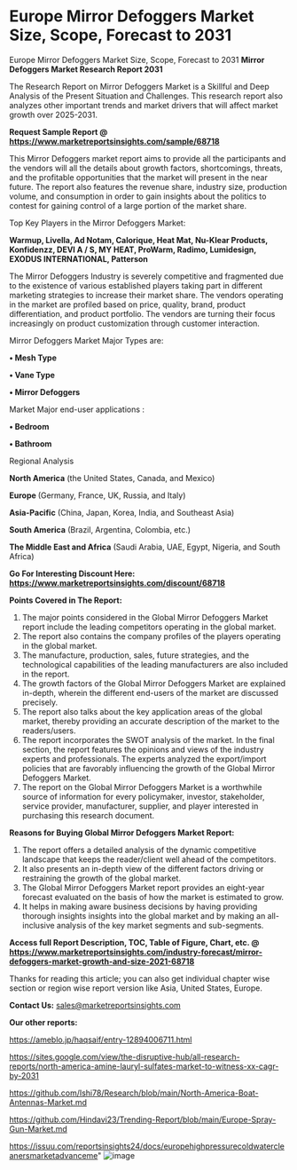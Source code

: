 # Europe Mirror Defoggers Market Size, Scope, Forecast to 2031
 Europe Mirror Defoggers Market Size, Scope, Forecast to 2031
<strong>Mirror Defoggers Market Research Report 2031</strong>

The Research Report on Mirror Defoggers Market is a Skillful and Deep Analysis of the Present Situation and Challenges. This research report also analyzes other important trends and market drivers that will affect market growth over 2025-2031.

<strong>Request Sample Report @ <a href=https://www.marketreportsinsights.com/sample/68718>https://www.marketreportsinsights.com/sample/68718</a></strong>

This Mirror Defoggers market report aims to provide all the participants and the vendors will all the details about growth factors, shortcomings, threats, and the profitable opportunities that the market will present in the near future. The report also features the revenue share, industry size, production volume, and consumption in order to gain insights about the politics to contest for gaining control of a large portion of the market share.

Top Key Players in the Mirror Defoggers Market:

<strong>Warmup, Livella, Ad Notam, Calorique, Heat Mat, Nu-Klear Products, Konfidenzz, DEVI A / S, MY HEAT, ProWarm, Radimo, Lumidesign, EXODUS INTERNATIONAL, Patterson</strong>

The Mirror Defoggers Industry is severely competitive and fragmented due to the existence of various established players taking part in different marketing strategies to increase their market share. The vendors operating in the market are profiled based on price, quality, brand, product differentiation, and product portfolio. The vendors are turning their focus increasingly on product customization through customer interaction.

Mirror Defoggers Market Major Types are:

<strong>• Mesh Type

• Vane Type

• Mirror Defoggers</strong>

Market Major end-user applications :

<strong>• Bedroom

• Bathroom</strong>

Regional Analysis

</u><strong><b>North America</b></strong> (the United States, Canada, and Mexico)

<strong><b>Europe </b></strong>(Germany, France, UK, Russia, and Italy)

<strong><b>Asia-Pacific</b></strong> (China, Japan, Korea, India, and Southeast Asia)

<strong><b>South America</b></strong> (Brazil, Argentina, Colombia, etc.)

<strong><b>The Middle East and Africa</b></strong> (Saudi Arabia, UAE, Egypt, Nigeria, and South Africa)

<strong>Go For Interesting Discount Here: <a href=https://www.marketreportsinsights.com/discount/68718>https://www.marketreportsinsights.com/discount/68718</a></strong>

<strong>Points Covered in The Report:</strong>
<ol>
  <li>The major points considered in the Global Mirror Defoggers Market report include the leading competitors operating in the global market.</li>
  <li>The report also contains the company profiles of the players operating in the global market.</li>
  <li>The manufacture, production, sales, future strategies, and the technological capabilities of the leading manufacturers are also included in the report.</li>
  <li>The growth factors of the Global Mirror Defoggers Market are explained in-depth, wherein the different end-users of the market are discussed precisely.</li>
  <li>The report also talks about the key application areas of the global market, thereby providing an accurate description of the market to the readers/users.</li>
  <li>The report incorporates the SWOT analysis of the market. In the final section, the report features the opinions and views of the industry experts and professionals. The experts analyzed the export/import policies that are favorably influencing the growth of the Global Mirror Defoggers Market.</li>
  <li>The report on the Global Mirror Defoggers Market is a worthwhile source of information for every policymaker, investor, stakeholder, service provider, manufacturer, supplier, and player interested in purchasing this research document.</li>
</ol>
<strong>Reasons for Buying Global Mirror Defoggers Market Report:</strong>

<ol>
  <li>The report offers a detailed analysis of the dynamic competitive landscape that keeps the reader/client well ahead of the competitors.</li>
  <li>It also presents an in-depth view of the different factors driving or restraining the growth of the global market.</li>
  <li>The Global Mirror Defoggers Market report provides an eight-year forecast evaluated on the basis of how the market is estimated to grow.</li>
  <li>It helps in making aware business decisions by having providing thorough insights insights into the global market and by making an all-inclusive analysis of the key market segments and sub-segments.</li>
</ol>
<strong>Access full Report Description, TOC, Table of Figure, Chart, etc. @ <a href=https://www.marketreportsinsights.com/industry-forecast/mirror-defoggers-market-growth-and-size-2021-68718>https://www.marketreportsinsights.com/industry-forecast/mirror-defoggers-market-growth-and-size-2021-68718</a></strong>


Thanks for reading this article; you can also get individual chapter wise section or region wise report version like Asia, United States, Europe.

<strong>Contact Us:</strong>
sales@marketreportsinsights.com

<strong>Our other reports:</strong>

<a href=https://ameblo.jp/haqsaif/entry-12894006711.html>https://ameblo.jp/haqsaif/entry-12894006711.html</a>

<a href=https://sites.google.com/view/the-disruptive-hub/all-research-reports/north-america-amine-lauryl-sulfates-market-to-witness-xx-cagr-by-2031>https://sites.google.com/view/the-disruptive-hub/all-research-reports/north-america-amine-lauryl-sulfates-market-to-witness-xx-cagr-by-2031</a>

<a href=https://github.com/Ishi78/Research/blob/main/North-America-Boat-Antennas-Market.md>https://github.com/Ishi78/Research/blob/main/North-America-Boat-Antennas-Market.md</a>

<a href=https://github.com/Hindavi23/Trending-Report/blob/main/Europe-Spray-Gun-Market.md>https://github.com/Hindavi23/Trending-Report/blob/main/Europe-Spray-Gun-Market.md</a>

<a href=https://issuu.com/reportsinsights24/docs/europehighpressurecoldwatercleanersmarketadvanceme>https://issuu.com/reportsinsights24/docs/europehighpressurecoldwatercleanersmarketadvanceme</a>"
![image](https://github.com/user-attachments/assets/c194267a-76ec-4942-adc2-a0a33471b2b2)
